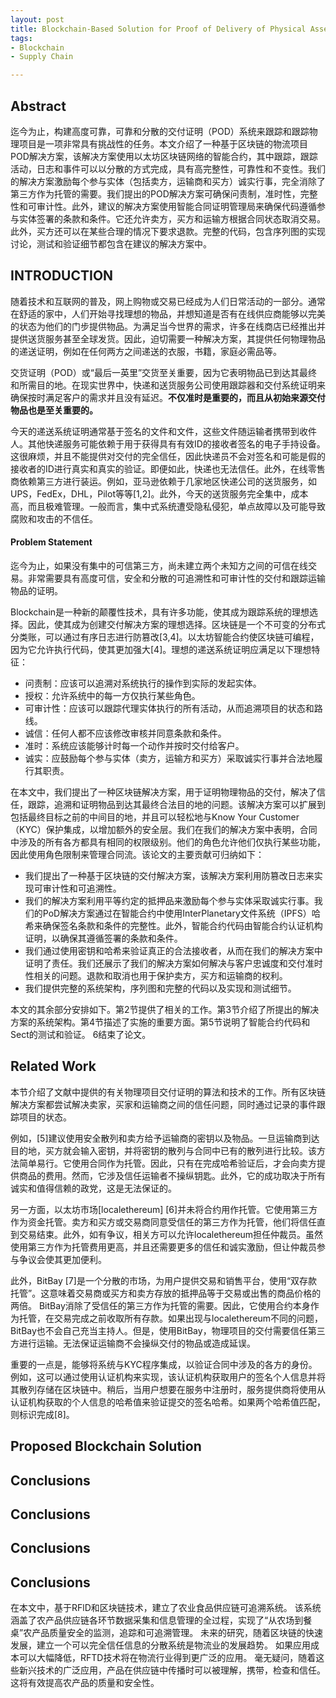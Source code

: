 ```yaml
---
layout: post
title: Blockchain-Based Solution for Proof of Delivery of Physical Assets
tags:
- Blockchain
- Supply Chain

---
```


## Abstract

迄今为止，构建高度可靠，可靠和分散的交付证明（POD）系统来跟踪和跟踪物理项目是一项非常具有挑战性的任务。本文介绍了一种基于区块链的物流项目POD解决方案，该解决方案使用以太坊区块链网络的智能合约，其中跟踪，跟踪活动，日志和事件可以以分散的方式完成，具有高完整性，可靠性和不变性。我们的解决方案激励每个参与实体（包括卖方，运输商和买方）诚实行事，完全消除了第三方作为托管的需要。我们提出的POD解决方案可确保问责制，准时性，完整性和可审计性。此外，建议的解决方案使用智能合同证明管理局来确保代码遵循参与实体签署的条款和条件。它还允许卖方，买方和运输方根据合同状态取消交易。此外，买方还可以在某些合理的情况下要求退款。完整的代码，包含序列图的实现讨论，测试和验证细节都包含在建议的解决方案中。

## INTRODUCTION

随着技术和互联网的普及，网上购物或交易已经成为人们日常活动的一部分。通常在舒适的家中，人们开始寻找理想的物品，并想知道是否有在线供应商能够以完美的状态为他们的门步提供物品。为满足当今世界的需求，许多在线商店已经推出并提供送货服务甚至全球发货。因此，迫切需要一种解决方案，其提供任何物理物品的递送证明，例如在任何两方之间递送的衣服，书籍，家庭必需品等。

交货证明（POD）或“最后一英里”交货至关重要，因为它表明物品已到达其最终和所需目的地。在现实世界中，快递和送货服务公司使用跟踪器和交付系统证明来确保按时满足客户的需求并且没有延迟。**不仅准时是重要的，而且从初始来源交付物品也是至关重要的。**

今天的递送系统证明通常基于签名的文件和文件，这些文件随运输者携带到收件人。其他快递服务可能依赖于用于获得具有有效ID的接收者签名的电子手持设备。这很麻烦，并且不能提供对交付的完全信任，因此快递员不会对签名和可能是假的接收者的ID进行真实和真实的验证。即便如此，快递也无法信任。此外，在线零售商依赖第三方进行装运。例如，亚马逊依赖于几家地区快递公司的送货服务，如UPS，FedEx，DHL，Pilot等等[1,2]。此外，今天的送货服务完全集中，成本高，而且极难管理。一般而言，集中式系统遭受隐私侵犯，单点故障以及可能导致腐败和攻击的不信任。

#### Problem Statement

迄今为止，如果没有集中的可信第三方，尚未建立两个未知方之间的可信在线交易。非常需要具有高度可信，安全和分散的可追溯性和可审计性的交付和跟踪运输物品的证明。

Blockchain是一种新的颠覆性技术，具有许多功能，使其成为跟踪系统的理想选择。因此，使其成为创建交付解决方案的理想选择。区块链是一个不可变的分布式分类账，可以通过有序日志进行防篡改[3,4]。以太坊智能合约使区块链可编程，因为它允许执行代码，使其更加强大[4]。理想的递送系统证明应满足以下理想特征：
* 问责制：应该可以追溯对系统执行的操作到实际的发起实体。
* 授权：允许系统中的每一方仅执行某些角色。
* 可审计性：应该可以跟踪代理实体执行的所有活动，从而追溯项目的状态和路线。
* 诚信：任何人都不应该修改审核并同意条款和条件。
* 准时：系统应该能够计时每一个动作并按时交付给客户。
* 诚实：应鼓励每个参与实体（卖方，运输方和买方）采取诚实行事并合法地履行其职责。

在本文中，我们提出了一种区块链解决方案，用于证明物理物品的交付，解决了信任，跟踪，追溯和证明物品到达其最终合法目的地的问题。该解决方案可以扩展到包括最终目标之前的中间目的地，并且可以轻松地与Know Your Customer（KYC）保护集成，以增加额外的安全层。我们在我们的解决方案中表明，合同中涉及的所有各方都具有相同的权限级别。他们的角色允许他们仅执行某些功能，因此使用角色限制来管理合同流。该论文的主要贡献可归纳如下：
* 我们提出了一种基于区块链的交付解决方案，该解决方案利用防篡改日志来实现可审计性和可追溯性。
* 我们的解决方案利用平等约定的抵押品来激励每个参与实体采取诚实行事。我们的PoD解决方案通过在智能合约中使用InterPlanetary文件系统（IPFS）哈希来确保签名条款和条件的完整性。此外，智能合约代码由智能合约认证机构证明，以确保其遵循签署的条款和条件。
* 我们通过使用密钥和哈希来验证真正的合法接收者，从而在我们的解决方案中证明了责任。我们还展示了我们的解决方案如何解决与客户忠诚度和交付准时性相关的问题。退款和取消也用于保护卖方，买方和运输商的权利。
* 我们提供完整的系统架构，序列图和完整的代码以及实现和测试细节。

本文的其余部分安排如下。第2节提供了相关的工作。第3节介绍了所提出的解决方案的系统架构。第4节描述了实施的重要方面。第5节说明了智能合约代码和Sect的测试和验证。 6结束了论文。

## Related Work

本节介绍了文献中提供的有关物理项目交付证明的算法和技术的工作。所有区块链解决方案都尝试解决卖家，买家和运输商之间的信任问题，同时通过记录的事件跟踪项目的状态。

例如，[5]建议使用安全散列和卖方给予运输商的密钥以及物品。一旦运输商到达目的地，买方就会输入密钥，并将密钥的散列与合同中已有的散列进行比较。该方法简单易行。它使用合同作为托管。因此，只有在完成哈希验证后，才会向卖方提供商品的费用。然而，它涉及信任运输者不操纵钥匙。此外，它的成功取决于所有诚实和值得信赖的政党，这是无法保证的。

另一方面，以太坊市场[localethereum] [6]并未将合约用作托管。它使用第三方作为资金托管。卖方和买方或交易商同意受信任的第三方作为托管，他们将信任直到交易结束。此外，如有争议，相关方可以允许localethereum担任仲裁员。虽然使用第三方作为托管费用更高，并且还需要更多的信任和诚实激励，但让仲裁员参与争议会使其更加便利。

此外，BitBay [7]是一个分散的市场，为用户提供交易和销售平台，使用“双存款托管”。这意味着交易商或买方和卖方存放的抵押品等于交易或出售的商品价格的两倍。 BitBay消除了受信任的第三方作为托管的需要。因此，它使用合约本身作为托管，在交易完成之前收取所有存款。如果出现与localethereum不同的问题，BitBay也不会自己充当主持人。但是，使用BitBay，物理项目的交付需要信任第三方进行运输。无法保证运输商不会操纵交付的物品或造成延误。

重要的一点是，能够将系统与KYC程序集成，以验证合同中涉及的各方的身份。例如，这可以通过使用认证机构来实现，该认证机构获取用户的签名个人信息并将其散列存储在区块链中。稍后，当用户想要在服务中注册时，服务提供商将使用从认证机构获取的个人信息的哈希值来验证提交的签名哈希。如果两个哈希值匹配，则标识完成[8]。

## Proposed Blockchain Solution


## Conclusions
## Conclusions
## Conclusions

## Conclusions

在本文中，基于RFlD和区块链技术，建立了农业食品供应链可追溯系统。 该系统涵盖了农产品供应链各环节数据采集和信息管理的全过程，实现了“从农场到餐桌”农产品质量安全的监测，追踪和可追溯管理。 未来的研究，随着区块链的快速发展，建立一个可以完全信任信息的分散系统是物流业的发展趋势。 如果应用成本可以大幅降低，RFTD技术将在物流行业得到更广泛的应用。 毫无疑问，随着这些新兴技术的广泛应用，产品在供应链中传播时可以被理解，携带，检查和信任。 这将有效提高农产品的质量和安全性。